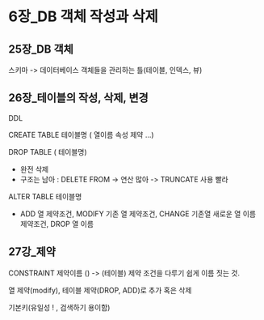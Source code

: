# 6장_DB 객체 작성과 삭제

## 25장_DB 객체

스키마 -> 데이터베이스 객체들을 관리하는 틀(테이블, 인덱스, 뷰)





## 26장_테이블의 작성, 삭제, 변경

DDL

CREATE TABLE 테이블명 ( 열이름 속성 제약 ...)

DROP TABLE ( 테이블명) 

- 완전 삭제
- 구조는 남아 : DELETE FROM -> 연산 많아 -> TRUNCATE 사용 빨라

ALTER TABLE 테이블명

- ADD 열 제약조건, MODIFY 기존 열 제약조건, CHANGE 기존열 새로운 열 이름 제약조건, DROP 열 이름



## 27강_제약

CONSTRAINT 제약이름 () -> (테이블) 제약 조건을 다루기 쉽게 이름 짓는 것.

열 제약(modify), 테이블 제약(DROP, ADD)로 추가 혹은 삭제

기본키(유일성 ! , 검색하기 용이함)